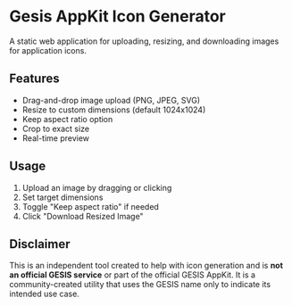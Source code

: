 # Gesis AppKit Icon Generator

A static web application for uploading, resizing, and downloading images for application icons.


## Features

- Drag-and-drop image upload (PNG, JPEG, SVG)
- Resize to custom dimensions (default 1024x1024)
- Keep aspect ratio option
- Crop to exact size
- Real-time preview


## Usage

1. Upload an image by dragging or clicking
2. Set target dimensions
3. Toggle "Keep aspect ratio" if needed
4. Click "Download Resized Image"


## Disclaimer

This is an independent tool created to help with icon generation and is **not an official GESIS service** or part of the official GESIS AppKit. It is a community-created utility that uses the GESIS name only to indicate its intended use case.

